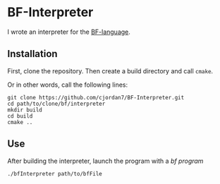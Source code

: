 
# BF-Interpreter

I wrote an interpreter for the [BF-language](https://en.wikipedia.org/wiki/Brainfuck).

## Installation

First, clone the repository. Then create a build directory and call `cmake`.

Or in other words, call the following lines:

```
git clone https://github.com/cjordan7/BF-Interpreter.git
cd path/to/clone/bf/interpreter
mkdir build
cd build
cmake ..
```


## Use

After building the interpreter, launch the program with a *bf program*

```
./bfInterpreter path/to/bfFile
```

